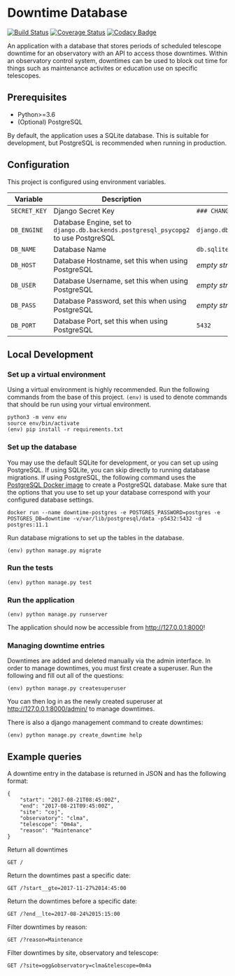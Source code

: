 # Downtime Database

[![Build Status](https://travis-ci.com/observatorycontrolsystem/downtime.svg?branch=master)](https://travis-ci.com/observatorycontrolsystem/downtime)
[![Coverage Status](https://coveralls.io/repos/github/observatorycontrolsystem/downtime/badge.svg?branch=master)](https://coveralls.io/github/observatorycontrolsystem/downtime?branch=master)
[![Codacy Badge](https://app.codacy.com/project/badge/Grade/7aa8dea066824e79bb7e681122598345)](https://www.codacy.com/gh/observatorycontrolsystem/downtime?utm_source=github.com&amp;utm_medium=referral&amp;utm_content=observatorycontrolsystem/downtime&amp;utm_campaign=Badge_Grade)

An application with a database that stores periods of scheduled telescope downtime for an observatory with an
API to access those downtimes. Within an observatory control system, downtimes can be used to block out time
for things such as maintenance activites or education use on specific telescopes.

## Prerequisites

-   Python>=3.6
-   (Optional) PostgreSQL

By default, the application uses a SQLite database. This is suitable for development, but PostgreSQL is
recommended when running in production.

## Configuration

This project is configured using environment variables.

| Variable             | Description                                                                        | Default                      |
| -------------------- | ---------------------------------------------------------------------------------- | ---------------------------- |
| `SECRET_KEY`         | Django Secret Key                                                                  | `### CHANGE ME ###`          |
| `DB_ENGINE`          | Database Engine, set to `django.db.backends.postgresql_psycopg2` to use PostgreSQL | `django.db.backends.sqlite3` |
| `DB_NAME`            | Database Name                                                                      | `db.sqlite3`                 |
| `DB_HOST`            | Database Hostname, set this when using PostgreSQL                                  | _empty string_               |
| `DB_USER`            | Database Username, set this when using PostgreSQL                                  | _empty string_               |
| `DB_PASS`            | Database Password, set this when using PostgreSQL                                  | _empty string_               |
| `DB_PORT`            | Database Port, set this when using PostgreSQL                                      | `5432`                       |

## Local Development

### **Set up a virtual environment**

Using a virtual environment is highly recommended. Run the following commands from the base of this project. `(env)`
is used to denote commands that should be run using your virtual environment.

    python3 -m venv env
    source env/bin/activate
    (env) pip install -r requirements.txt

### **Set up the database**

You may use the default SQLite for development, or you can set up using PostgreSQL. If using SQLite, you can skip directly
to running database migrations. If using PostgreSQL, the following command uses the [PostgreSQL Docker image](https://hub.docker.com/_/postgres) to
create a PostgreSQL database. Make sure that the options that you use to set up your database correspond with your configured database settings.

    docker run --name downtime-postgres -e POSTGRES_PASSWORD=postgres -e POSTGRES_DB=downtime -v/var/lib/postgresql/data -p5432:5432 -d postgres:11.1

Run database migrations to set up the tables in the database.

    (env) python manage.py migrate

### Run the tests

    (env) python manage.py test

### Run the application

    (env) python manage.py runserver

The application should now be accessible from <http://127.0.0.1:8000>!

### Managing downtime entries

Downtimes are added and deleted manually via the admin interface. In order to manage downtimes, you must
first create a superuser. Run the following and fill out all of the questions:

    (env) python manage.py createsuperuser

You can then log in as the newly created superuser at <http://127.0.0.1:8000/admin/> to manage downtimes.

There is also a django management command to create downtimes:

    (env) python manage.py create_downtime help

## Example queries

A downtime entry in the database is returned in JSON and has the following format:

    {
        "start": "2017-08-21T08:45:00Z",
        "end": "2017-08-21T09:45:00Z",
        "site": "coj",
        "observatory": "clma",
        "telescope": "0m4a",
        "reason": "Maintenance"
    }

Return all downtimes

    GET /

Return the downtimes past a specific date:

    GET /?start__gte=2017-11-27%2014:45:00

Return the downtimes before a specific date:

    GET /?end__lte=2017-08-24%2015:15:00

Filter downtimes by reason:

    GET /?reason=Maintenance

Filter downtimes by site, observatory and telescope:

    GET /?site=ogg&observatory=clma&telescope=0m4a
